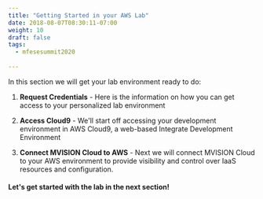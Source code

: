 ```yaml
---
title: "Getting Started in your AWS Lab"
date: 2018-08-07T08:30:11-07:00
weight: 10
draft: false
tags:
  - mfesesummit2020
  
---
```


In this section we will get your lab environment ready to do:

1. **Request Credentials** - Here is the information on how you can get access to your personalized lab environment

1. **Access Cloud9** - We'll start off accessing your development environment in AWS Cloud9, a web-based Integrate Development Environment

2. **Connect MVISION Cloud to AWS** - Next we will connect MVISION Cloud to your AWS environment to provide visibility and control over IaaS resources and configuration.

#### Let's get started with the lab in the next section!
